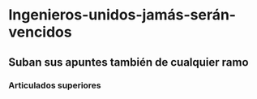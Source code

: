 # Ingenieros-unidos-jamás-serán-vencidos

## Suban sus apuntes también de cualquier ramo 

### Articulados superiores
